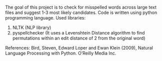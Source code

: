 The goal of this project is to check for misspelled words across large text files and suggest 1-3 most likely candidates.
Code is written using python programming language.
Used libraries:
1. NLTK (NLP library)
2. pyspellchecker (It uses a Levenshtein Distance algorithm to find permutations within an edit distance of 2 from the original word)

References: Bird, Steven, Edward Loper and Ewan Klein (2009), Natural Language Processing with Python. O’Reilly Media Inc.

